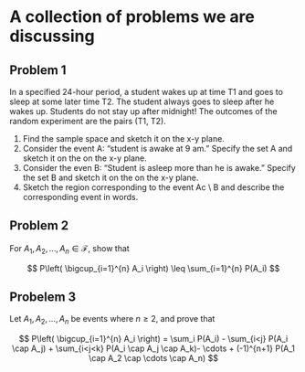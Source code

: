 # A collection of problems we are discussing

## Problem 1
In a specified 24-hour period, a student wakes up at time T1 and goes to sleep at some later time T2. The
student always goes to sleep after he wakes up. Students do not stay up after midnight! The outcomes of
the random experiment are the pairs (T1, T2).
1. Find the sample space and sketch it on the x-y plane.
2. Consider the event A: “student is awake at 9 am.” Specify the set A and sketch it on the on the x-y
plane.
3. Consider the even B: “Student is asleep more than he is awake.” Specify the set B and sketch it on
the on the x-y plane.
4. Sketch the region corresponding to the event Ac \ B and describe the corresponding event in words.


## Problem 2
For $A_1, A_2, \dots, A_n \in \mathcal{F}$, show that

$$
P\left( \bigcup_{i=1}^{n} A_i \right) \leq \sum_{i=1}^{n} P(A_i)
$$

## Probelem 3
Let $A_1, A_2, \dots, A_n$ be events where $n \geq 2$, and prove that

$$
P\left( \bigcup_{i=1}^{n} A_i \right) = \sum_i P(A_i) - \sum_{i<j} P(A_i \cap A_j) + \sum_{i<j<k} P(A_i \cap A_j \cap A_k)- \cdots + (-1)^{n+1} P(A_1 \cap A_2 \cap \cdots \cap A_n)
$$



